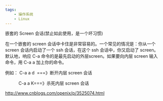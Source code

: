 ```yaml
---
tags:
    - 操作系统
    - Linux
---
```


嵌套的 Screen 会话(禁止如此使用，是一个坏习惯)

在一个嵌套的 screen 会话中卡住是非常容易的。一个常见的情况是：你从一个 screen 会话内启动了一个 ssh 会话，在这个 ssh 会话中，你又启动了 screen。默认地，响应 C-a 命令的是最先启动的外层screen。如果要向内层 screen 输入命令，用 C-a a 加上你的命令。

例如： C-a a d  ===》断开内层 screen 会话

           C-a a K===》杀死内层 screen 会话



http://www.cnblogs.com/openix/p/3525074.html

